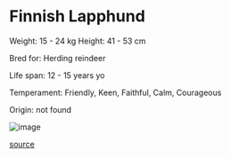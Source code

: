 # Finnish Lapphund

Weight: 15 - 24 kg
Height: 41 - 53 cm

Bred for: Herding reindeer

Life span: 12 - 15 years yo

Temperament: Friendly, Keen, Faithful, Calm, Courageous

Origin: not found

![image](https://cdn2.thedogapi.com/images/S1KMGg5Vm_1280.jpg)

[source](https://api.thedogapi.com/v1/breeds/110)
